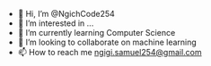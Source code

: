 - 👋 Hi, I’m @NgichCode254
- 👀 I’m interested in ...
- 🌱 I’m currently learning Computer Science
- 💞️ I’m looking to collaborate on machine learning
- 📫 How to reach me ngigi.samuel254@gmail.com

<!---
NgichCode254/NgichCode254 is a ✨ special ✨ repository because its `README.md` (this file) appears on your GitHub profile.
You can click the Preview link to take a look at your changes.
--->
